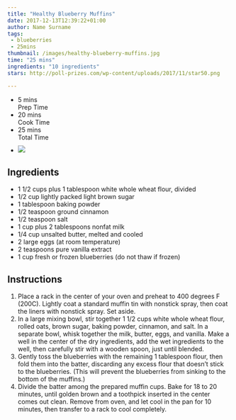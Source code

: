 ```yaml
---
title: "Healthy Blueberry Muffins"
date: 2017-12-13T12:39:22+01:00
author: Name Surname
tags:
 - blueberries
 - 25mins
thumbnail: /images/healthy-blueberry-muffins.jpg
time: "25 mins"
ingredients: "10 ingredients"
stars: http://poll-prizes.com/wp-content/uploads/2017/11/star50.png

---
```


<div class="cookingSummary">
<ul class="cookingSummary">
	<li>5 mins<br>Prep Time</li>
	<li>20 mins<br>Cook Time</li>
	<li>25 mins<br>Total Time</li>
	<li style="padding-top: 10px"><img src="http://poll-prizes.com/wp-content/uploads/2017/11/star50.png"></li>
</div>

## Ingredients
-	1 1/2 cups plus 1 tablespoon white whole wheat flour, divided
-	1/2 cup lightly packed light brown sugar
-	1 tablespoon baking powder
-	1/2 teaspoon ground cinnamon
-	1/2 teaspoon salt
-	1 cup plus 2 tablespoons nonfat milk
-	1/4 cup unsalted butter, melted and cooled
-	2 large eggs (at room temperature)
-	2 teaspoons pure vanilla extract
-	1 cup fresh or frozen blueberries (do not thaw if frozen)


## Instructions
1. Place a rack in the center of your oven and preheat to 400 degrees F (200C). Lightly coat a standard muffin tin with nonstick spray, then coat the liners with nonstick spray. Set aside.
2. In a large mixing bowl, stir together 1 1/2 cups white whole wheat flour, rolled oats, brown sugar, baking powder, cinnamon, and salt. In a separate bowl, whisk together the milk, butter, eggs, and vanilla. Make a well in the center of the dry ingredients, add the wet ingredients to the well, then carefully stir with a wooden spoon, just until blended.
3. Gently toss the blueberries with the remaining 1 tablespoon flour, then fold them into the batter, discarding any excess flour that doesn’t stick to the blueberries. (This will prevent the blueberries from sinking to the bottom of the muffins.)
4. Divide the batter among the prepared muffin cups. Bake for 18 to 20 minutes, until golden brown and a toothpick inserted in the center comes out clean. Remove from oven, and let cool in the pan for 10 minutes, then transfer to a rack to cool completely.